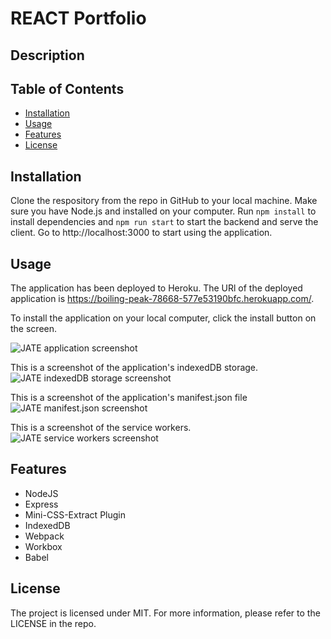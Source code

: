 # REACT Portfolio


## Description
  


## Table of Contents
  - [Installation](#installation)
  - [Usage](#usage)
  - [Features](#features)
  - [License](#license)


  ## Installation
  Clone the respository from the repo in GitHub to your local machine. Make sure you have Node.js and installed on your computer. Run `npm install` to install dependencies and `npm run start` to start the backend and serve the client. Go to http://localhost:3000 to start using the application.


  ## Usage
  The application has been deployed to Heroku. The URl of the deployed application is https://boiling-peak-78668-577e53190bfc.herokuapp.com/.

To install the application on your local computer, click the install button on the screen.
  
![JATE application screenshot](/images/JATE-application.png)

This is a screenshot of the application's indexedDB storage.
![JATE indexedDB storage  screenshot](/images/JATE-indexedDB-storage.png)

This is a screenshot of the application's manifest.json file
![JATE manifest.json screenshot](/images/JATE-manifest.json.png)

This is a screenshot of the service workers.
![JATE service workers screenshot](/images/JATE-service-workers.png)


 
 
  

## Features
* NodeJS
* Express
* Mini-CSS-Extract Plugin
* IndexedDB
* Webpack
* Workbox
* Babel



## License
The project is licensed under MIT. For more information, please refer to the LICENSE in the repo.
  